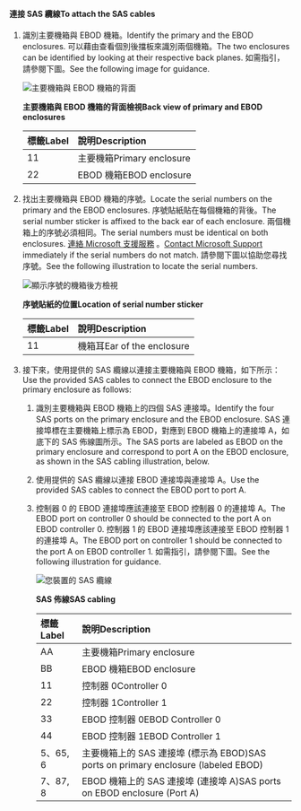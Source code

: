 <!--author=alkohli last changed:02/22/16-->

#### <a name="to-attach-the-sas-cables"></a><span data-ttu-id="e5afa-101">連接 SAS 纜線</span><span class="sxs-lookup"><span data-stu-id="e5afa-101">To attach the SAS cables</span></span>
1. <span data-ttu-id="e5afa-102">識別主要機箱與 EBOD 機箱。</span><span class="sxs-lookup"><span data-stu-id="e5afa-102">Identify the primary and the EBOD enclosures.</span></span> <span data-ttu-id="e5afa-103">可以藉由查看個別後擋板來識別兩個機箱。</span><span class="sxs-lookup"><span data-stu-id="e5afa-103">The two enclosures can be identified by looking at their respective back planes.</span></span> <span data-ttu-id="e5afa-104">如需指引，請參閱下圖。</span><span class="sxs-lookup"><span data-stu-id="e5afa-104">See the following image for guidance.</span></span> 
   
    ![主要機箱與 EBOD 機箱的背面](./media/storsimple-sas-cable-8600/HCSBackplaneofprimaryandEBODenclosure.png)
   
    <span data-ttu-id="e5afa-106">**主要機箱與 EBOD 機箱的背面檢視**</span><span class="sxs-lookup"><span data-stu-id="e5afa-106">**Back view of primary and EBOD enclosures**</span></span>
   
   | <span data-ttu-id="e5afa-107">標籤</span><span class="sxs-lookup"><span data-stu-id="e5afa-107">Label</span></span> | <span data-ttu-id="e5afa-108">說明</span><span class="sxs-lookup"><span data-stu-id="e5afa-108">Description</span></span> |
   |:--- |:--- |
   | <span data-ttu-id="e5afa-109">1</span><span class="sxs-lookup"><span data-stu-id="e5afa-109">1</span></span> |<span data-ttu-id="e5afa-110">主要機箱</span><span class="sxs-lookup"><span data-stu-id="e5afa-110">Primary enclosure</span></span> |
   | <span data-ttu-id="e5afa-111">2</span><span class="sxs-lookup"><span data-stu-id="e5afa-111">2</span></span> |<span data-ttu-id="e5afa-112">EBOD 機箱</span><span class="sxs-lookup"><span data-stu-id="e5afa-112">EBOD enclosure</span></span> |
2. <span data-ttu-id="e5afa-113">找出主要機箱與 EBOD 機箱的序號。</span><span class="sxs-lookup"><span data-stu-id="e5afa-113">Locate the serial numbers on the primary and the EBOD enclosures.</span></span> <span data-ttu-id="e5afa-114">序號貼紙貼在每個機箱的背後。</span><span class="sxs-lookup"><span data-stu-id="e5afa-114">The serial number sticker is affixed to the back ear of each enclosure.</span></span> <span data-ttu-id="e5afa-115">兩個機箱上的序號必須相同。</span><span class="sxs-lookup"><span data-stu-id="e5afa-115">The serial numbers must be identical on both enclosures.</span></span> <span data-ttu-id="e5afa-116">[連絡 Microsoft 支援服務](../articles/storsimple/storsimple-contact-microsoft-support.md) 。</span><span class="sxs-lookup"><span data-stu-id="e5afa-116">[Contact Microsoft Support](../articles/storsimple/storsimple-contact-microsoft-support.md) immediately if the serial numbers do not match.</span></span> <span data-ttu-id="e5afa-117">請參閱下圖以協助您尋找序號。</span><span class="sxs-lookup"><span data-stu-id="e5afa-117">See the following illustration to locate the serial numbers.</span></span>
   
    ![顯示序號的機箱後方檢視](./media/storsimple-sas-cable-8600/HCSRearviewofenclosureindicatinglocationofserialnumbersticker.png)
   
    <span data-ttu-id="e5afa-119">**序號貼紙的位置**</span><span class="sxs-lookup"><span data-stu-id="e5afa-119">**Location of serial number sticker**</span></span>
   
   | <span data-ttu-id="e5afa-120">標籤</span><span class="sxs-lookup"><span data-stu-id="e5afa-120">Label</span></span> | <span data-ttu-id="e5afa-121">說明</span><span class="sxs-lookup"><span data-stu-id="e5afa-121">Description</span></span> |
   |:--- |:--- |
   | <span data-ttu-id="e5afa-122">1</span><span class="sxs-lookup"><span data-stu-id="e5afa-122">1</span></span> |<span data-ttu-id="e5afa-123">機箱耳</span><span class="sxs-lookup"><span data-stu-id="e5afa-123">Ear of the enclosure</span></span> |
3. <span data-ttu-id="e5afa-124">接下來，使用提供的 SAS 纜線以連接主要機箱與 EBOD 機箱，如下所示：</span><span class="sxs-lookup"><span data-stu-id="e5afa-124">Use the provided SAS cables to connect the EBOD enclosure to the primary enclosure as follows:</span></span>
   
   1. <span data-ttu-id="e5afa-125">識別主要機箱與 EBOD 機箱上的四個 SAS 連接埠。</span><span class="sxs-lookup"><span data-stu-id="e5afa-125">Identify the four SAS ports on the primary enclosure and the EBOD enclosure.</span></span> <span data-ttu-id="e5afa-126">SAS 連接埠標在主要機箱上標示為 EBOD，對應到 EBOD 機箱上的連接埠 A，如底下的 SAS 佈線圖所示。</span><span class="sxs-lookup"><span data-stu-id="e5afa-126">The SAS ports are labeled as EBOD on the primary enclosure and correspond to port A on the EBOD enclosure, as shown in the SAS cabling illustration, below.</span></span>
   2. <span data-ttu-id="e5afa-127">使用提供的 SAS 纜線以連接 EBOD 連接埠與連接埠 A。</span><span class="sxs-lookup"><span data-stu-id="e5afa-127">Use the provided SAS cables to connect the EBOD port to port A.</span></span>
   3. <span data-ttu-id="e5afa-128">控制器 0 的 EBOD 連接埠應該連接至 EBOD 控制器 0 的連接埠 A。</span><span class="sxs-lookup"><span data-stu-id="e5afa-128">The EBOD port on controller 0 should be connected to the port A on EBOD controller 0.</span></span> <span data-ttu-id="e5afa-129">控制器 1 的 EBOD 連接埠應該連接至 EBOD 控制器 1 的連接埠 A。</span><span class="sxs-lookup"><span data-stu-id="e5afa-129">The EBOD port on controller 1 should be connected to the port A on EBOD controller 1.</span></span> <span data-ttu-id="e5afa-130">如需指引，請參閱下圖。</span><span class="sxs-lookup"><span data-stu-id="e5afa-130">See the following illustration for guidance.</span></span> 
      
      ![您裝置的 SAS 纜線](./media/storsimple-sas-cable-8600/HCSSAScablingforyourdevice.png)
      
      <span data-ttu-id="e5afa-132">**SAS 佈線**</span><span class="sxs-lookup"><span data-stu-id="e5afa-132">**SAS cabling**</span></span>
      
      | <span data-ttu-id="e5afa-133">標籤</span><span class="sxs-lookup"><span data-stu-id="e5afa-133">Label</span></span> | <span data-ttu-id="e5afa-134">說明</span><span class="sxs-lookup"><span data-stu-id="e5afa-134">Description</span></span> |
      |:--- |:--- |
      | <span data-ttu-id="e5afa-135">A</span><span class="sxs-lookup"><span data-stu-id="e5afa-135">A</span></span> |<span data-ttu-id="e5afa-136">主要機箱</span><span class="sxs-lookup"><span data-stu-id="e5afa-136">Primary enclosure</span></span> |
      | <span data-ttu-id="e5afa-137">B</span><span class="sxs-lookup"><span data-stu-id="e5afa-137">B</span></span> |<span data-ttu-id="e5afa-138">EBOD 機箱</span><span class="sxs-lookup"><span data-stu-id="e5afa-138">EBOD enclosure</span></span> |
      | <span data-ttu-id="e5afa-139">1</span><span class="sxs-lookup"><span data-stu-id="e5afa-139">1</span></span> |<span data-ttu-id="e5afa-140">控制器 0</span><span class="sxs-lookup"><span data-stu-id="e5afa-140">Controller 0</span></span> |
      | <span data-ttu-id="e5afa-141">2</span><span class="sxs-lookup"><span data-stu-id="e5afa-141">2</span></span> |<span data-ttu-id="e5afa-142">控制器 1</span><span class="sxs-lookup"><span data-stu-id="e5afa-142">Controller 1</span></span> |
      | <span data-ttu-id="e5afa-143">3</span><span class="sxs-lookup"><span data-stu-id="e5afa-143">3</span></span> |<span data-ttu-id="e5afa-144">EBOD 控制器 0</span><span class="sxs-lookup"><span data-stu-id="e5afa-144">EBOD Controller 0</span></span> |
      | <span data-ttu-id="e5afa-145">4</span><span class="sxs-lookup"><span data-stu-id="e5afa-145">4</span></span> |<span data-ttu-id="e5afa-146">EBOD 控制器 1</span><span class="sxs-lookup"><span data-stu-id="e5afa-146">EBOD Controller 1</span></span> |
      | <span data-ttu-id="e5afa-147">5、6</span><span class="sxs-lookup"><span data-stu-id="e5afa-147">5, 6</span></span> |<span data-ttu-id="e5afa-148">主要機箱上的 SAS 連接埠 (標示為 EBOD)</span><span class="sxs-lookup"><span data-stu-id="e5afa-148">SAS ports on primary enclosure (labeled EBOD)</span></span> |
      | <span data-ttu-id="e5afa-149">7、8</span><span class="sxs-lookup"><span data-stu-id="e5afa-149">7, 8</span></span> |<span data-ttu-id="e5afa-150">EBOD 機箱上的 SAS 連接埠 (連接埠 A)</span><span class="sxs-lookup"><span data-stu-id="e5afa-150">SAS ports on EBOD enclosure (Port A)</span></span> |


